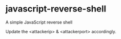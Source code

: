 # javascript-reverse-shell
A simple JavaScript reverse shell

Update the \<attackerip\> & \<attackerport\> accordingly.
